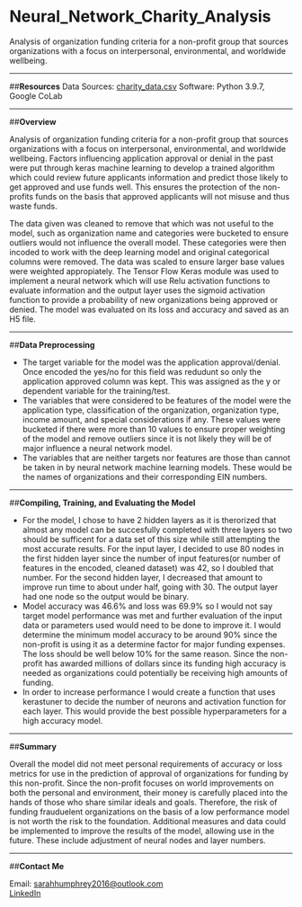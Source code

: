 # Neural_Network_Charity_Analysis
Analysis of organization funding criteria for a non-profit group that sources organizations with a focus on interpersonal, environmental, and worldwide wellbeing.


-----------------------------------

##**Resources**
Data Sources: [charity_data.csv](https://github.com/shumph10/Neural_Network_Charity_Analysis/blob/main/charity_data.csv)
Software: Python 3.9.7, Google CoLab

-----------------------------------

##**Overview**

Analysis of organization funding criteria for a non-profit group that sources organizations with a focus on interpersonal, environmental, and worldwide wellbeing. Factors influencing application approval or denial in the past were put through keras machine learning to develop a trained algorithm which could review future applicants information and predict those likely to get approved and use funds well. This ensures the protection of the non-profits funds on the basis that approved applicants will not misuse and thus waste funds.

The data given was cleaned to remove that which was not useful to the model, such as organization name and categories were bucketed to ensure outliers would not influence the overall model. These categories were then incoded to work with the deep learning model and original categorical columns were removed. The data was scaled to ensure larger base values were weighted appropiately. The Tensor Flow Keras module was used to implement a neural network which will use Relu activation functions to evaluate information and the output layer uses the sigmoid activation function to provide a probability of new organizations being approved or denied. The model was evaluated on its loss and accuracy and saved as an H5 file.


-----------------------------------


##**Data Preprocessing**

- The target variable for the model was the application approval/denial. Once encoded the yes/no for this field was redudunt so only the application approved column was kept. This was assigned as the y or dependent variable for the training/test.
- The variables that were considered to be features of the model were the application type, classification of the organization, organization type, income amount, and special considerations if any. These values were bucketed if there were more than 10 values to ensure proper weighting of the model and remove outliers since it is not likely they will be of major influence a neural network model. 
- The variables that are neither targets nor features are those than cannot be taken in by neural network machine learning models. These would be the names of organizations and their corresponding EIN numbers. 


-----------------------------------

##**Compiling, Training, and Evaluating the Model**
- For the model, I chose to have 2 hidden layers as it is therorized that almost any model can be succesfully completed with three layers so two should be sufficent for a data set of this size while still attempting the most accurate results. For the input layer, I decided to use 80 nodes in the first hidden layer since the number of input features(or number of features in the encoded, cleaned dataset) was 42, so I doubled that number. For the second hidden layer, I decreased that amount to improve run time to about under half, going with 30. The output layer had one node so the output would be binary. 
- Model accuracy was 46.6% and loss was 69.9% so I would not say target model performance was met and further evaluation of the input data or parameters used would need to be done to improve it. I would determine the minimum model accuracy to be around 90% since the non-profit is using it as a determine factor for major funding expenses. The loss should be well below 10% for the same reason. Since the non-profit has awarded millions of dollars since its funding high accuracy is needed as organizations could potentially be receiving high amounts of funding. 
- In order to increase performance I would create a function that uses kerastuner to decide the number of neurons and activation function for each layer. This would provide the best possible hyperparameters for a high accuracy model.


-----------------------------------

##**Summary**

Overall the model did not meet personal requirements of accuracy or loss metrics for use in the prediction of approval of organizations for funding by this non-profit. Since the non-profit focuses on world improvements on both the personal and environment, their money is carefully placed into the hands of those who share similar ideals and goals. Therefore, the risk of funding frauduelent organizations on the basis of a low performance model is not worth the risk to the foundation. Additional measures and data could be implemented to improve the results of the model, allowing use in the future. These include adjustment of neural nodes and layer numbers. 

-----------------------------------

##**Contact Me**

Email: sarahhumphrey2016@outlook.com </br>
[LinkedIn](https://www.linkedin.com/in/sarah-humphrey-data-analyst/)





